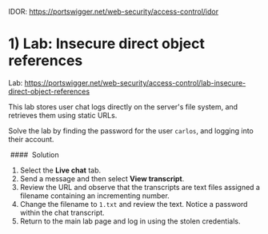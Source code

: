 IDOR: https://portswigger.net/web-security/access-control/idor

# 1) Lab: Insecure direct object references
Lab: https://portswigger.net/web-security/access-control/lab-insecure-direct-object-references

This lab stores user chat logs directly on the server's file system, and retrieves them using static URLs.

Solve the lab by finding the password for the user `carlos`, and logging into their account.


 ####  Solution

1. Select the **Live chat** tab.
2. Send a message and then select **View transcript**.
3. Review the URL and observe that the transcripts are text files assigned a filename containing an incrementing number.
4. Change the filename to `1.txt` and review the text. Notice a password within the chat transcript.
5. Return to the main lab page and log in using the stolen credentials.